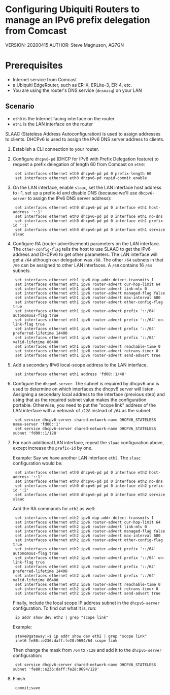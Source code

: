 # Configuring Ubiquiti Routers to manage an IPv6 prefix delegation from Comcast

VERSION: 20200415
AUTHOR:  Steve Magnuson, AG7GN

# Prerequisites

- Internet service from Comcast
- a Ubiquiti EdgeRouter, such as ER-X, ERLite-3, ER-4, etc.
- You are using the router's DNS service (`dnsmasq`) on your LAN

## Scenario

- `eth0` is the Internet facing interface on the router
- `eth1` is the LAN interface on the router

SLAAC (Stateless Address Autoconfiguration) is used to assign addresses to clients.
DHCPv6 is used to assign the IPv6 DNS server address to clients.

1. Establish a CLI connection to your router.

1. Configure `dhcpv6-pd` (DHCP for IPv6 with Prefix Delegation feature) to request a prefix delegation of length 60 from Comcast on `eth0`:

		set interfaces ethernet eth0 dhcpv6-pd pd 0 prefix-length 60
		set interfaces ethernet eth0 dhcpv6-pd rapid-commit enable

1. On the LAN interface, enable `slaac`, set the LAN interface host address to ::1, set up a prefix-id and disable DNS (because we'll use `dhcpv6-server` to assign the IPv6 DNS server address):

		set interfaces ethernet eth0 dhcpv6-pd pd 0 interface eth1 host-address '::1'
		set interfaces ethernet eth0 dhcpv6-pd pd 0 interface eth1 no-dns
		set interfaces ethernet eth0 dhcpv6-pd pd 0 interface eth1 prefix-id ':1'
		set interfaces ethernet eth0 dhcpv6-pd pd 0 interface eth1 service slaac

1. Configure RA (router advertisement) parameters on the LAN interface.  The `other-config-flag` tells the host to use SLAAC to get the IPv6 address and DHCPv6 to get other parameters.  The LAN interface will get a `/64` although our delegation was `/60`.  The other `/64` subnets in that `/60` can be assigned to other LAN interfaces. A `/60` contains 16 `/64` subnets.

		set interfaces ethernet eth1 ipv6 dup-addr-detect-transmits 1
		set interfaces ethernet eth1 ipv6 router-advert cur-hop-limit 64
		set interfaces ethernet eth1 ipv6 router-advert link-mtu 0
		set interfaces ethernet eth1 ipv6 router-advert managed-flag false
		set interfaces ethernet eth1 ipv6 router-advert max-interval 600
		set interfaces ethernet eth1 ipv6 router-advert other-config-flag true
		set interfaces ethernet eth1 ipv6 router-advert prefix '::/64' autonomous-flag true
		set interfaces ethernet eth1 ipv6 router-advert prefix '::/64' on-link-flag true
		set interfaces ethernet eth1 ipv6 router-advert prefix '::/64' preferred-lifetime 14400
		set interfaces ethernet eth1 ipv6 router-advert prefix '::/64' valid-lifetime 86400
		set interfaces ethernet eth1 ipv6 router-advert reachable-time 0
		set interfaces ethernet eth1 ipv6 router-advert retrans-timer 0
		set interfaces ethernet eth1 ipv6 router-advert send-advert true

1. Add a secondary IPv6 local-scope address to the LAN interface.  

		set interfaces ethernet eth1 address 'fd00::1/48'

1. Configure the `dhcpv6-server`.  The subnet is required by dhcpv6 and is used to determine on which interfaces the dhcpv6 server will listen.  Assigning a secondary local address to the interface (previous step) and using that as the required subnet value makes the configuration portable. Otherwise, you need to put the "scope link" address of the LAN interface with a netmask of `/128` instead of `/64` as the subnet.

		set service dhcpv6-server shared-network-name DHCPV6_STATELESS name-server 'fd00::1'
		set service dhcpv6-server shared-network-name DHCPV6_STATELESS subnet 'fd00::1/128'
		
1. For each additional LAN interface, repeat the `slaac` configuration above, except increase the `prefix-id` by one.  

	Example:  Say we have another LAN interface `eth2`.  The `slaac` configuration would be:

		set interfaces ethernet eth0 dhcpv6-pd pd 0 interface eth2 host-address '::1'
		set interfaces ethernet eth0 dhcpv6-pd pd 0 interface eth2 no-dns
		set interfaces ethernet eth0 dhcpv6-pd pd 0 interface eth2 prefix-id ':2'
		set interfaces ethernet eth0 dhcpv6-pd pd 0 interface eth2 service slaac

	Add the RA commands for `eth2` as well:

		set interfaces ethernet eth2 ipv6 dup-addr-detect-transmits 1
		set interfaces ethernet eth2 ipv6 router-advert cur-hop-limit 64
		set interfaces ethernet eth2 ipv6 router-advert link-mtu 0
		set interfaces ethernet eth2 ipv6 router-advert managed-flag false
		set interfaces ethernet eth2 ipv6 router-advert max-interval 600
		set interfaces ethernet eth2 ipv6 router-advert other-config-flag true
		set interfaces ethernet eth2 ipv6 router-advert prefix '::/64' autonomous-flag true
		set interfaces ethernet eth2 ipv6 router-advert prefix '::/64' on-link-flag true
		set interfaces ethernet eth2 ipv6 router-advert prefix '::/64' preferred-lifetime 14400
		set interfaces ethernet eth2 ipv6 router-advert prefix '::/64' valid-lifetime 86400
		set interfaces ethernet eth2 ipv6 router-advert reachable-time 0
		set interfaces ethernet eth2 ipv6 router-advert retrans-timer 0
		set interfaces ethernet eth2 ipv6 router-advert send-advert true
		
	Finally, include the local scope IP address subnet in the `dhcpv6-server` configuration.  To find out what it is, run:

		ip addr show dev eth2 | grep "scope link"

	Example:

		steve@gateway:~$ ip addr show dev eth2 | grep "scope link"
	    inet6 fe80::e236:daff:fe28:9694/64 scope link 

	Then change the mask from `/64` to `/128` and add it to the `dhcpv6-server` configuration:

		set service dhcpv6-server shared-network-name DHCPV6_STATELESS subnet 'fe80::e236:daff:fe28:9694/128'
		
1. Finish

		commit;save
		
		
